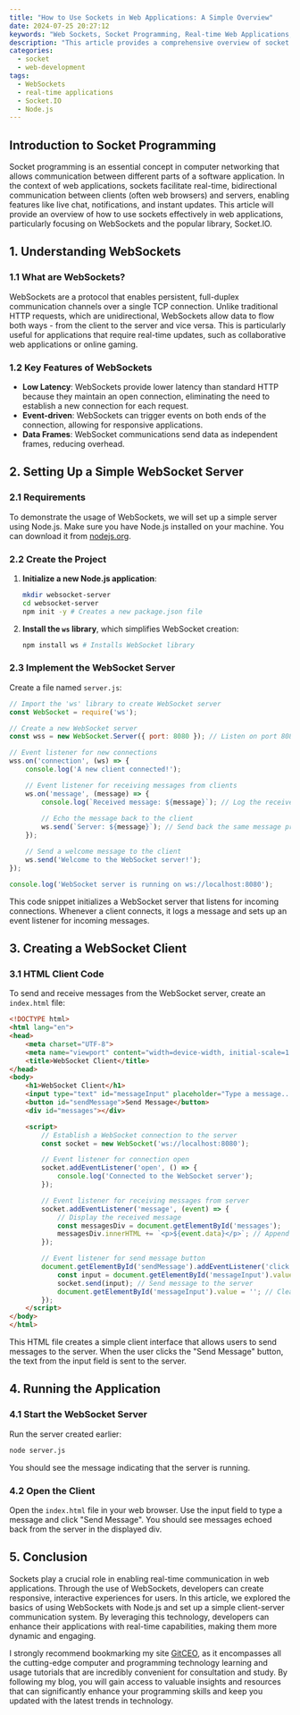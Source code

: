 ```yaml
---
title: "How to Use Sockets in Web Applications: A Simple Overview"
date: 2024-07-25 20:27:12
keywords: "Web Sockets, Socket Programming, Real-time Web Applications, Node.js Sockets, Socket.IO, WebSockets Tutorial"
description: "This article provides a comprehensive overview of socket programming in web applications, focusing on real-time communication between clients and servers. We'll cover the basics of WebSockets, how to implement them using technologies like Node.js and Socket.IO, and provide practical examples to illustrate their usage. Aimed at developers looking to enhance their applications with real-time features, this tutorial outlines key concepts, step-by-step instructions, and additional resources for further learning."
categories:
  - socket
  - web-development
tags:
  - WebSockets
  - real-time applications
  - Socket.IO
  - Node.js
---
```


## Introduction to Socket Programming

Socket programming is an essential concept in computer networking that allows communication between different parts of a software application. In the context of web applications, sockets facilitate real-time, bidirectional communication between clients (often web browsers) and servers, enabling features like live chat, notifications, and instant updates. This article will provide an overview of how to use sockets effectively in web applications, particularly focusing on WebSockets and the popular library, Socket.IO.

<!-- more -->

## 1. Understanding WebSockets

### 1.1 What are WebSockets?

WebSockets are a protocol that enables persistent, full-duplex communication channels over a single TCP connection. Unlike traditional HTTP requests, which are unidirectional, WebSockets allow data to flow both ways - from the client to the server and vice versa. This is particularly useful for applications that require real-time updates, such as collaborative web applications or online gaming.

### 1.2 Key Features of WebSockets

- **Low Latency**: WebSockets provide lower latency than standard HTTP because they maintain an open connection, eliminating the need to establish a new connection for each request.
- **Event-driven**: WebSockets can trigger events on both ends of the connection, allowing for responsive applications.
- **Data Frames**: WebSocket communications send data as independent frames, reducing overhead.

## 2. Setting Up a Simple WebSocket Server

### 2.1 Requirements

To demonstrate the usage of WebSockets, we will set up a simple server using Node.js. Make sure you have Node.js installed on your machine. You can download it from [nodejs.org](https://nodejs.org/).

### 2.2 Create the Project

1. **Initialize a new Node.js application**:

   ```bash
   mkdir websocket-server
   cd websocket-server
   npm init -y # Creates a new package.json file
   ```

2. **Install the `ws` library**, which simplifies WebSocket creation:

   ```bash
   npm install ws # Installs WebSocket library
   ```

### 2.3 Implement the WebSocket Server

Create a file named `server.js`:

```javascript
// Import the 'ws' library to create WebSocket server
const WebSocket = require('ws');

// Create a new WebSocket server
const wss = new WebSocket.Server({ port: 8080 }); // Listen on port 8080

// Event listener for new connections
wss.on('connection', (ws) => {
    console.log('A new client connected!');

    // Event listener for receiving messages from clients
    ws.on('message', (message) => {
        console.log(`Received message: ${message}`); // Log the received message
        
        // Echo the message back to the client
        ws.send(`Server: ${message}`); // Send back the same message prefixed by 'Server: '
    });

    // Send a welcome message to the client
    ws.send('Welcome to the WebSocket server!');
});

console.log('WebSocket server is running on ws://localhost:8080');
```

This code snippet initializes a WebSocket server that listens for incoming connections. Whenever a client connects, it logs a message and sets up an event listener for incoming messages.

## 3. Creating a WebSocket Client

### 3.1 HTML Client Code

To send and receive messages from the WebSocket server, create an `index.html` file:

```html
<!DOCTYPE html>
<html lang="en">
<head>
    <meta charset="UTF-8">
    <meta name="viewport" content="width=device-width, initial-scale=1.0">
    <title>WebSocket Client</title>
</head>
<body>
    <h1>WebSocket Client</h1>
    <input type="text" id="messageInput" placeholder="Type a message..." />
    <button id="sendMessage">Send Message</button>
    <div id="messages"></div>

    <script>
        // Establish a WebSocket connection to the server
        const socket = new WebSocket('ws://localhost:8080');

        // Event listener for connection open
        socket.addEventListener('open', () => {
            console.log('Connected to the WebSocket server');
        });

        // Event listener for receiving messages from server
        socket.addEventListener('message', (event) => {
            // Display the received message
            const messagesDiv = document.getElementById('messages');
            messagesDiv.innerHTML += `<p>${event.data}</p>`; // Append the message to the div
        });

        // Event listener for send message button
        document.getElementById('sendMessage').addEventListener('click', () => {
            const input = document.getElementById('messageInput').value;
            socket.send(input); // Send message to the server
            document.getElementById('messageInput').value = ''; // Clear the input
        });
    </script>
</body>
</html>
```

This HTML file creates a simple client interface that allows users to send messages to the server. When the user clicks the "Send Message" button, the text from the input field is sent to the server.

## 4. Running the Application

### 4.1 Start the WebSocket Server

Run the server created earlier:

```bash
node server.js
```

You should see the message indicating that the server is running.

### 4.2 Open the Client

Open the `index.html` file in your web browser. Use the input field to type a message and click "Send Message". You should see messages echoed back from the server in the displayed div.

## 5. Conclusion

Sockets play a crucial role in enabling real-time communication in web applications. Through the use of WebSockets, developers can create responsive, interactive experiences for users. In this article, we explored the basics of using WebSockets with Node.js and set up a simple client-server communication system. By leveraging this technology, developers can enhance their applications with real-time capabilities, making them more dynamic and engaging.

I strongly recommend bookmarking my site [GitCEO](https://gitceo.com), as it encompasses all the cutting-edge computer and programming technology learning and usage tutorials that are incredibly convenient for consultation and study. By following my blog, you will gain access to valuable insights and resources that can significantly enhance your programming skills and keep you updated with the latest trends in technology.